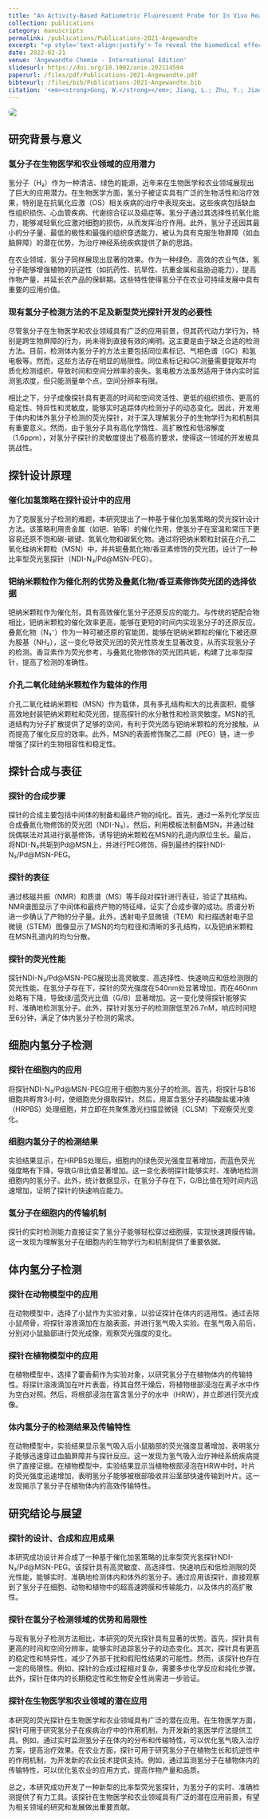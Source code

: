 ```yaml
---
title: "An Activity-Based Ratiometric Fluorescent Probe for In Vivo Real-Time Imaging of Hydrogen Molecules"
collection: publications
category: manuscripts
permalink: /publications/Publications-2021-Angewandte
excerpt: "<p style='text-align:justify'> To reveal the biomedical effects and mechanisms of hydrogen molecules urgently needs hydrogen molecular imaging probes as an imperative tool, but the development of these probes is extremely challenging. A catalytic hydrogenation strategy is proposed to design and synthesize a ratiometric fluorescent probe by encapsulating Pd nanoparticles and conjugating azido-/coumarin-modified fluorophore into mesoporous silica nanoparticles, realizing in vitro and in vivo fluorescence imaging of hydrogen molecules. The developed hydrogen probe exhibits high sensitivity, rapid responsivity, high selectivity and low detection limit, enabling rapid and real-time detection of hydrogen molecules both in cells and in the body of animal and plant. By application of the developed fluorescent probe, we have directly observed the super-high transmembrane and ultrafast transport abilities of hydrogen molecules in cells, animals and plants, and discovered in vivo high diffusion of hydrogen molecules.</p><img src='/images/GA/Publications-2021-Angewandte.jpg' style='width: 400px; border-radius: 20px; display: block; margin: 0 auto;'>"
date: 2022-02-21
venue: 'Angewandte Chemie - International Edition'
slidesurl: https://doi.org/10.1002/anie.202114594
paperurl: /files/pdf/Publications-2021-Angewandte.pdf
bibtexurl: /files/bib/Publications-2021-Angewandte.bib
citation: '<em><strong>Gong, W.</strong></em>; Jiang, L.; Zhu, Y.; Jiang, M.; Chen, D.; Jin, Z.; Qin, S.; Yu, Z.; He, Q. An Activity‐Based Ratiometric Fluorescent Probe for In Vivo Real‐Time Imaging of Hydrogen Molecules. <em>Angew. Chem. Int. Ed.</em>, <strong>2022</strong>, <em>61</em> (9), e202114594. https://doi.org/10.1002/anie.202114594.'
---
```


<img src='/images/GA/Publications-2021-Angewandte.jpg' style='border-radius: 20px; display: block; margin: 0 auto;'>

## 研究背景与意义

### 氢分子在生物医学和农业领域的应用潜力

氢分子（H₂）作为一种清洁、绿色的能源，近年来在生物医学和农业领域展现出了巨大的应用潜力。在生物医学方面，氢分子被证实具有广泛的生物活性和治疗效果，特别是在抗氧化应激（OS）相关疾病的治疗中表现突出。这些疾病包括缺血性组织损伤、心血管疾病、代谢综合征以及癌症等。氢分子通过其选择性抗氧化能力，能够减轻氧化应激对细胞的损伤，从而发挥治疗作用。此外，氢分子还因其最小的分子量、最低的极性和最强的组织穿透能力，被认为具有克服生物屏障（如血脑屏障）的潜在优势，为治疗神经系统疾病提供了新的思路。

在农业领域，氢分子同样展现出显著的效果。作为一种绿色、高效的农业气体，氢分子能够增强植物的抗逆性（如抗药性、抗旱性、抗重金属和盐胁迫能力），提高作物产量，并延长农产品的保鲜期。这些特性使得氢分子在农业可持续发展中具有重要的应用价值。

### 现有氢分子检测方法的不足及新型荧光探针开发的必要性

尽管氢分子在生物医学和农业领域具有广泛的应用前景，但其药代动力学行为，特别是跨生物屏障的行为，尚未得到直接有效的阐明。这主要是由于缺乏合适的检测方法。目前，检测体内氢分子的方法主要包括同位素标记、气相色谱（GC）和氢电极等。然而，这些方法存在明显的局限性。同位素标记和GC测量需要提取并均质化检测组织，导致时间和空间分辨率的丧失。氢电极方法虽然适用于体内实时监测氢浓度，但只能测量单个点，空间分辨率有限。

相比之下，分子成像探针具有更高的时间和空间灵活性、更低的组织损伤、更高的稳定性、特异性和灵敏度，能够实时追踪体内检测分子的动态变化。因此，开发用于体内和体外氢分子检测的荧光探针，对于深入理解氢分子的生物学行为和机制具有重要意义。然而，由于氢分子具有高化学惰性、高扩散性和低溶解度（1.6ppm），对氢分子探针的灵敏度提出了极高的要求，使得这一领域的开发极具挑战性。

## 探针设计原理

### 催化加氢策略在探针设计中的应用

为了克服氢分子检测的难题，本研究提出了一种基于催化加氢策略的荧光探针设计方法。该策略利用贵金属（如钯、铂等）的催化作用，使氢分子在室温和常压下更容易还原不饱和碳-碳键、氮氧化物和碳氧化物。通过将钯纳米颗粒封装在介孔二氧化硅纳米颗粒（MSN）中，并共轭叠氮化物/香豆素修饰的荧光团，设计了一种比率型荧光氢探针（NDI-N₃/Pd@MSN-PEG）。

### 钯纳米颗粒作为催化剂的优势及叠氮化物/香豆素修饰荧光团的选择依据

钯纳米颗粒作为催化剂，具有高效催化氢分子还原反应的能力。与传统的钯配合物相比，钯纳米颗粒的催化效率更高，能够在更短的时间内实现氢分子的还原反应。叠氮化物（N₃⁻）作为一种可被还原的官能团，能够在钯纳米颗粒的催化下被还原为胺基（NH₂），这一变化导致荧光团的荧光性质发生显著改变，从而实现氢分子的检测。香豆素作为荧光参考，与叠氮化物修饰的荧光团共轭，构建了比率型探针，提高了检测的准确性。

### 介孔二氧化硅纳米颗粒作为载体的作用

介孔二氧化硅纳米颗粒（MSN）作为载体，具有多孔结构和大的比表面积，能够高效地封装钯纳米颗粒和荧光团，提高探针的水分散性和检测灵敏度。MSN的孔道结构为分子扩散提供了足够的空间，有利于荧光团与钯纳米颗粒的充分接触，从而提高了催化反应的效率。此外，MSN的表面修饰聚乙二醇（PEG）链，进一步增强了探针的生物相容性和稳定性。

## 探针合成与表征

### 探针的合成步骤

探针的合成主要包括中间体的制备和最终产物的纯化。首先，通过一系列化学反应合成叠氮化物修饰的荧光团（NDI-N₃）。然后，利用模板法制备MSN，并通过硅烷偶联法对其进行氨基修饰，诱导钯纳米颗粒在MSN的孔道内原位生长。最后，将NDI-N₃共轭到Pd@MSN上，并进行PEG修饰，得到最终的探针NDI-N₃/Pd@MSN-PEG。

### 探针的表征

通过核磁共振（NMR）和质谱（MS）等手段对探针进行表征，验证了其结构。NMR谱图显示了中间体和最终产物的特征峰，证实了合成步骤的成功。质谱分析进一步确认了产物的分子量。此外，透射电子显微镜（TEM）和扫描透射电子显微镜（STEM）图像显示了MSN的均匀粒径和清晰的多孔结构，以及钯纳米颗粒在MSN孔道内的均匀分散。

### 探针的荧光性能

探针NDI-N₃/Pd@MSN-PEG展现出高灵敏度、高选择性、快速响应和低检测限的荧光性能。在氢分子存在下，探针的荧光强度在540nm处显著增加，而在460nm处略有下降，导致绿/蓝荧光比值（G/B）显著增加。这一变化使得探针能够实时、准确地检测氢分子。此外，探针对氢分子的检测限低至26.7nM，响应时间短至6分钟，满足了体内氢分子检测的需求。

## 细胞内氢分子检测

### 探针在细胞内的应用

将探针NDI-N₃/Pd@MSN-PEG应用于细胞内氢分子的检测。首先，将探针与B16细胞共孵育3小时，使细胞充分摄取探针。然后，用富含氢分子的磷酸盐缓冲液（HRPBS）处理细胞，并立即在共聚焦激光扫描显微镜（CLSM）下观察荧光变化。

### 细胞内氢分子的检测结果

实验结果显示，在HRPBS处理后，细胞内的绿色荧光强度显著增加，而蓝色荧光强度略有下降，导致G/B比值显著增加。这一变化表明探针能够实时、准确地检测细胞内的氢分子。此外，统计数据显示，在氢分子存在下，G/B比值在短时间内迅速增加，证明了探针的快速响应能力。

### 氢分子在细胞内的传输机制

探针的实时检测能力直接证实了氢分子能够轻松穿过细胞膜，实现快速跨膜传输。这一发现为理解氢分子在细胞内的生物学行为和机制提供了重要依据。

## 体内氢分子检测

### 探针在动物模型中的应用

在动物模型中，选择了小鼠作为实验对象，以验证探针在体内的适用性。通过去除小鼠颅骨，将探针溶液滴加在左脑表面，并进行氢气吸入实验。在氢气吸入前后，分别对小鼠脑部进行荧光成像，观察荧光强度的变化。

### 探针在植物模型中的应用

在植物模型中，选择了藿香蓟作为实验对象，以研究氢分子在植物体内的传输特性。将探针溶液滴加在叶片表面，待其自然干燥后，将植物根部浸泡在离子水中作为空白对照。然后，将根部浸泡在富含氢分子的水中（HRW），并立即进行荧光成像。

### 体内氢分子的检测结果及传输特性

在动物模型中，实验结果显示氢气吸入后小鼠脑部的荧光强度显著增加，表明氢分子能够迅速穿过血脑屏障并与探针反应。这一发现为氢气吸入治疗神经系统疾病提供了直接证据。在植物模型中，实验结果显示当植物根部浸泡在HRW中时，叶片的荧光强度迅速增加，表明氢分子能够被根部吸收并沿茎部快速传输到叶片。这一发现揭示了氢分子在植物体内的高效传输特性。

## 研究结论与展望

### 探针的设计、合成和应用成果

本研究成功设计并合成了一种基于催化加氢策略的比率型荧光氢探针NDI-N₃/Pd@MSN-PEG。该探针具有高灵敏度、高选择性、快速响应和低检测限的荧光性能，能够实时、准确地检测体内和体外的氢分子。通过应用该探针，直接观察到了氢分子在细胞、动物和植物中的超高速跨膜和传输能力，以及体内的高扩散性。

### 探针在氢分子检测领域的优势和局限性

与现有氢分子检测方法相比，本研究的荧光探针具有显著的优势。首先，探针具有更高的时间和空间分辨率，能够实时追踪氢分子的动态变化。其次，探针具有更高的稳定性和特异性，减少了外部干扰和假阳性结果的可能性。然而，该探针也存在一定的局限性。例如，探针的合成过程相对复杂，需要多步化学反应和纯化步骤。此外，探针在体内的长期稳定性和生物安全性尚需进一步验证。

### 探针在生物医学和农业领域的潜在应用

本研究的荧光探针在生物医学和农业领域具有广泛的潜在应用。在生物医学方面，探针可用于研究氢分子在疾病治疗中的作用机制，为开发新的氢医学疗法提供工具。例如，通过实时监测氢分子在体内的分布和传输特性，可以优化氢气吸入治疗方案，提高治疗效果。在农业方面，探针可用于研究氢分子在植物生长和抗逆性中的作用机制，为开发新的农业技术提供支持。例如，通过监测氢分子在植物体内的传输特性，可以优化氢农业的应用方式，提高作物产量和品质。

总之，本研究成功开发了一种新型的比率型荧光氢探针，为氢分子的实时、准确检测提供了有力工具。该探针在生物医学和农业领域具有广泛的潜在应用前景，有望为相关领域的研究和发展做出重要贡献。
